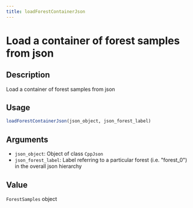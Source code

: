 ```yaml
---
title: loadForestContainerJson
---
```


# Load a container of forest samples from json

## Description

Load a container of forest samples from json

## Usage

```r
loadForestContainerJson(json_object, json_forest_label)
```

## Arguments

* `json_object`: Object of class `CppJson`
* `json_forest_label`: Label referring to a particular forest (i.e. "forest_0") in the overall json hierarchy

## Value

`ForestSamples` object


